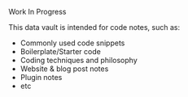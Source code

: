 Work In Progress

This data vault is intended for code notes, such as:
- Commonly used code snippets
- Boilerplate/Starter code
- Coding techniques and philosophy
- Website & blog post notes
- Plugin notes
- etc